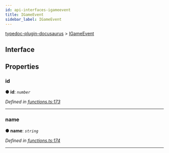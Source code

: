 ```yaml
---
id: api-interfaces-igameevent
title: IGameEvent
sidebar_label: IGameEvent
---
```


[typedoc-plugin-docusaurus](api-readme.md) > [IGameEvent](api-interfaces-igameevent.md)



## Interface


## Properties


###  id

**●  id**:  *`number`* 

*Defined in [functions.ts:173](https://bitbucket.org/owner/repository_name/src/master/src/functions.ts?fileviewer&amp;#x3D;file-view-default#functions.ts-173)*





___



###  name

**●  name**:  *`string`* 

*Defined in [functions.ts:174](https://bitbucket.org/owner/repository_name/src/master/src/functions.ts?fileviewer&amp;#x3D;file-view-default#functions.ts-174)*





___


